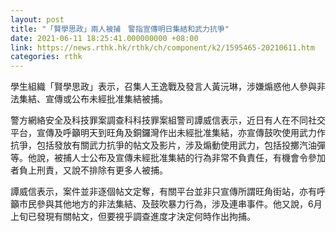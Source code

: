 ```yaml
---
layout: post
title: "「賢學思政」兩人被捕　警指宣傳明日集結和武力抗爭"
date: 2021-06-11 18:25:41.000000000 +08:00
link: https://news.rthk.hk/rthk/ch/component/k2/1595465-20210611.htm
categories: rthk
---
```


學生組織「賢學思政」表示，召集人王逸戰及發言人黃沅琳，涉嫌煽惑他人參與非法集結、宣傳或公布未經批准集結被捕。

警方網絡安全及科技罪案調查科科技罪案組警司譚威信表示，近日有人在不同社交平台，宣傳及呼籲明天到旺角及銅鑼灣作出未經批准集結，亦宣傳鼓吹使用武力作抗爭，包括發放有關武力抗爭的帖文及影片，涉及煽動使用武力，包括投擲汽油彈等。他說，被捕人士公布及宣傳未經批准集結的行為非常不負責任，有機會令參加者負上刑責，又說不排除有更多人被捕。

譚威信表示，案件並非逐個帖文定奪，有關平台並非只宣傳所謂旺角街站，亦有呼籲市民參與其他地方的非法集結、及鼓吹暴力行為，涉及連串事件。他又說，6月上旬已發現有關帖文，但要視乎調查進度才決定何時作出拘捕。
